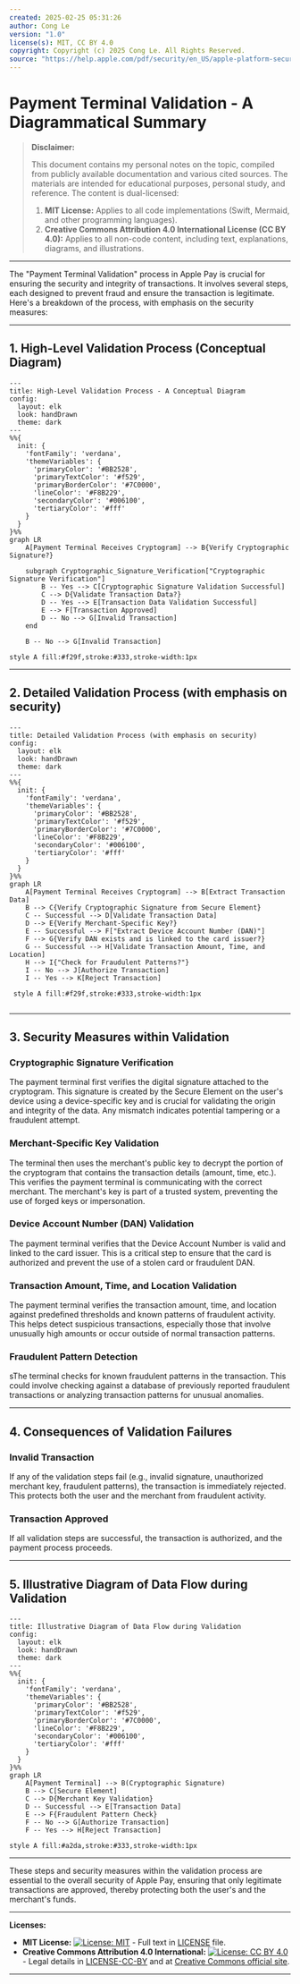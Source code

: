```yaml
---
created: 2025-02-25 05:31:26
author: Cong Le
version: "1.0"
license(s): MIT, CC BY 4.0
copyright: Copyright (c) 2025 Cong Le. All Rights Reserved.
source: "https://help.apple.com/pdf/security/en_US/apple-platform-security-guide.pdf"
---
```




# Payment Terminal Validation - A Diagrammatical Summary
> **Disclaimer:**
>
> This document contains my personal notes on the topic,
> compiled from publicly available documentation and various cited sources.
> The materials are intended for educational purposes, personal study, and reference.
> The content is dual-licensed:
> 1. **MIT License:** Applies to all code implementations (Swift, Mermaid, and other programming languages).
> 2. **Creative Commons Attribution 4.0 International License (CC BY 4.0):** Applies to all non-code content, including text, explanations, diagrams, and illustrations.
---


The "Payment Terminal Validation" process in Apple Pay is crucial for ensuring the security and integrity of transactions.  It involves several steps, each designed to prevent fraud and ensure the transaction is legitimate.  Here's a breakdown of the process, with emphasis on the security measures:

----

## 1. High-Level Validation Process (Conceptual Diagram)


```mermaid
---
title: High-Level Validation Process - A Conceptual Diagram
config:
  layout: elk
  look: handDrawn
  theme: dark
---
%%{
  init: {
    'fontFamily': 'verdana',
    'themeVariables': {
      'primaryColor': '#BB2528',
      'primaryTextColor': '#f529',
      'primaryBorderColor': '#7C0000',
      'lineColor': '#F8B229',
      'secondaryColor': '#006100',
      'tertiaryColor': '#fff'
    }
  }
}%%
graph LR
    A[Payment Terminal Receives Cryptogram] --> B{Verify Cryptographic Signature?}

    subgraph Cryptographic_Signature_Verification["Cryptographic Signature Verification"]
        B -- Yes --> C[Cryptographic Signature Validation Successful]
        C --> D{Validate Transaction Data?}
        D -- Yes --> E[Transaction Data Validation Successful]
        E --> F[Transaction Approved]
        D -- No --> G[Invalid Transaction]
    end

    B -- No --> G[Invalid Transaction]

style A fill:#f29f,stroke:#333,stroke-width:1px

```

---


## 2. Detailed Validation Process (with emphasis on security)


```mermaid
---
title: Detailed Validation Process (with emphasis on security)
config:
  layout: elk
  look: handDrawn
  theme: dark
---
%%{
  init: {
    'fontFamily': 'verdana',
    'themeVariables': {
      'primaryColor': '#BB2528',
      'primaryTextColor': '#f529',
      'primaryBorderColor': '#7C0000',
      'lineColor': '#F8B229',
      'secondaryColor': '#006100',
      'tertiaryColor': '#fff'
    }
  }
}%%
graph LR
    A[Payment Terminal Receives Cryptogram] --> B[Extract Transaction Data]
    B --> C{Verify Cryptographic Signature from Secure Element}
    C -- Successful --> D[Validate Transaction Data]
    D --> E{Verify Merchant-Specific Key?}
    E -- Successful --> F["Extract Device Account Number (DAN)"]
    F --> G{Verify DAN exists and is linked to the card issuer?}
    G -- Successful --> H[Validate Transaction Amount, Time, and Location]
    H --> I{"Check for Fraudulent Patterns?"}
    I -- No --> J[Authorize Transaction]
    I -- Yes --> K[Reject Transaction]

 style A fill:#f29f,stroke:#333,stroke-width:1px
 
```

---


## 3. Security Measures within Validation

### Cryptographic Signature Verification
 The payment terminal first verifies the digital signature attached to the cryptogram.  This signature is created by the Secure Element on the user's device using a device-specific key and is crucial for validating the origin and integrity of the data.  Any mismatch indicates potential tampering or a fraudulent attempt.

### Merchant-Specific Key Validation
The terminal then uses the merchant's public key to decrypt the portion of the cryptogram that contains the transaction details (amount, time, etc.). This verifies the payment terminal is communicating with the correct merchant.  The merchant's key is part of a trusted system, preventing the use of forged keys or impersonation.

### Device Account Number (DAN) Validation
The payment terminal verifies that the Device Account Number is valid and linked to the card issuer. This is a critical step to ensure that the card is authorized and prevent the use of a stolen card or fraudulent DAN.

### Transaction Amount, Time, and Location Validation
The payment terminal verifies the transaction amount, time, and location against predefined thresholds and known patterns of fraudulent activity.  This helps detect suspicious transactions, especially those that involve unusually high amounts or occur outside of normal transaction patterns.

### Fraudulent Pattern Detection
sThe terminal checks for known fraudulent patterns in the transaction.  This could involve checking against a database of previously reported fraudulent transactions or analyzing transaction patterns for unusual anomalies.

----

## 4. Consequences of Validation Failures

### Invalid Transaction
If any of the validation steps fail (e.g., invalid signature, unauthorized merchant key, fraudulent patterns), the transaction is immediately rejected.  This protects both the user and the merchant from fraudulent activity.

### Transaction Approved
 If all validation steps are successful, the transaction is authorized, and the payment process proceeds.

----

## 5. Illustrative Diagram of Data Flow during Validation



```mermaid
---
title: Illustrative Diagram of Data Flow during Validation
config:
  layout: elk
  look: handDrawn
  theme: dark
---
%%{
  init: {
    'fontFamily': 'verdana',
    'themeVariables': {
      'primaryColor': '#BB2528',
      'primaryTextColor': '#f529',
      'primaryBorderColor': '#7C0000',
      'lineColor': '#F8B229',
      'secondaryColor': '#006100',
      'tertiaryColor': '#fff'
    }
  }
}%%
graph LR
    A[Payment Terminal] --> B(Cryptographic Signature)
    B --> C[Secure Element]
    C --> D{Merchant Key Validation}
    D -- Successful --> E[Transaction Data]
    E --> F{Fraudulent Pattern Check}
    F -- No --> G[Authorize Transaction]
    F -- Yes --> H[Reject Transaction]

style A fill:#a2da,stroke:#333,stroke-width:1px

```

----

These steps and security measures within the validation process are essential to the overall security of Apple Pay, ensuring that only legitimate transactions are approved, thereby protecting both the user's and the merchant's funds.




---
**Licenses:**

- **MIT License:**  [![License: MIT](https://img.shields.io/badge/License-MIT-yellow.svg)](LICENSE) - Full text in [LICENSE](LICENSE) file.
- **Creative Commons Attribution 4.0 International:** [![License: CC BY 4.0](https://licensebuttons.net/l/by/4.0/88x31.png)](LICENSE-CC-BY) - Legal details in [LICENSE-CC-BY](LICENSE-CC-BY) and at [Creative Commons official site](http://creativecommons.org/licenses/by/4.0/).

---